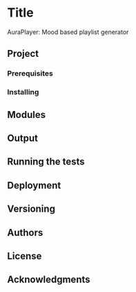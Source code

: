 # Title
AuraPlayer: Mood based playlist generator

## Project


### Prerequisites


### Installing


## Modules




## Output


## Running the tests



## Deployment


## Versioning



## Authors



## License


## Acknowledgments
